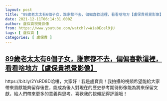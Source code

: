 ```yaml
---
layout: post
title: "89歲老太太有6個子女，誰家都不去，偏偏喜歡這裡，看看啥地方【盧保貴視覺影像】"
date: 2021-12-11T06:14:31.000Z
author: 盧保貴視覺影像
from: https://www.youtube.com/watch?v=Wia0Ecel9jU
tags: [ 盧保貴 ]
categories: [ 盧保貴 ]
---
```

<!--1639203271000-->
[89歲老太太有6個子女，誰家都不去，偏偏喜歡這裡，看看啥地方【盧保貴視覺影像】](https://www.youtube.com/watch?v=Wia0Ecel9jU)
------

<div>
https://bit.ly/2YsRD8D哈嘍，大家好！我是盧寶貴！我拍攝的視頻希望能給大家帶來貢獻能夠留存後世，能成為後人對現在的歷史參考期待影像能為將來保留文獻，給人們帶來更多的意義與思考。喜歡我的視頻記得評論哦！
</div>
